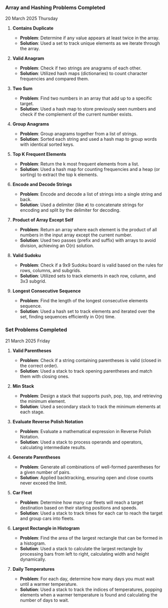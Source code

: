 ### **Array and Hashing Problems Completed**

20 March 2025 Thursday

1. **Contains Duplicate**  
   - **Problem**: Determine if any value appears at least twice in the array.  
   - **Solution**: Used a set to track unique elements as we iterate through the array.

2. **Valid Anagram**  
   - **Problem**: Check if two strings are anagrams of each other.  
   - **Solution**: Utilized hash maps (dictionaries) to count character frequencies and compared them.

3. **Two Sum**  
   - **Problem**: Find two numbers in an array that add up to a specific target.  
   - **Solution**: Used a hash map to store previously seen numbers and check if the complement of the current number exists.

4. **Group Anagrams**  
   - **Problem**: Group anagrams together from a list of strings.  
   - **Solution**: Sorted each string and used a hash map to group words with identical sorted keys.

5. **Top K Frequent Elements**  
   - **Problem**: Return the k most frequent elements from a list.  
   - **Solution**: Used a hash map for counting frequencies and a heap (or sorting) to extract the top k elements.

6. **Encode and Decode Strings**  
   - **Problem**: Encode and decode a list of strings into a single string and back.  
   - **Solution**: Used a delimiter (like `#`) to concatenate strings for encoding and split by the delimiter for decoding.

7. **Product of Array Except Self**  
   - **Problem**: Return an array where each element is the product of all numbers in the input array except the current number.  
   - **Solution**: Used two passes (prefix and suffix) with arrays to avoid division, achieving an O(n) solution.

8. **Valid Sudoku**  
   - **Problem**: Check if a 9x9 Sudoku board is valid based on the rules for rows, columns, and subgrids.  
   - **Solution**: Utilized sets to track elements in each row, column, and 3x3 subgrid.

9. **Longest Consecutive Sequence**  
   - **Problem**: Find the length of the longest consecutive elements sequence.  
   - **Solution**: Used a hash set to track elements and iterated over the set, finding sequences efficiently in O(n) time.

### **Set Problems Completed**

21 March 2025 Friday

1. **Valid Parentheses**  
   - **Problem**: Check if a string containing parentheses is valid (closed in the correct order).  
   - **Solution**: Used a stack to track opening parentheses and match them with closing ones.

2. **Min Stack**  
   - **Problem**: Design a stack that supports push, pop, top, and retrieving the minimum element.  
   - **Solution**: Used a secondary stack to track the minimum elements at each stage.

3. **Evaluate Reverse Polish Notation**  
   - **Problem**: Evaluate a mathematical expression in Reverse Polish Notation.  
   - **Solution**: Used a stack to process operands and operators, calculating intermediate results.

4. **Generate Parentheses**  
   - **Problem**: Generate all combinations of well-formed parentheses for a given number of pairs.  
   - **Solution**: Applied backtracking, ensuring open and close counts never exceed the limit.

5. **Car Fleet**  
   - **Problem**: Determine how many car fleets will reach a target destination based on their starting positions and speeds.  
   - **Solution**: Used a stack to track times for each car to reach the target and group cars into fleets.

6. **Largest Rectangle in Histogram**  
   - **Problem**: Find the area of the largest rectangle that can be formed in a histogram.  
   - **Solution**: Used a stack to calculate the largest rectangle by processing bars from left to right, calculating width and height dynamically.

7. **Daily Temperatures**  
   - **Problem**: For each day, determine how many days you must wait until a warmer temperature.  
   - **Solution**: Used a stack to track the indices of temperatures, popping elements when a warmer temperature is found and calculating the number of days to wait.
